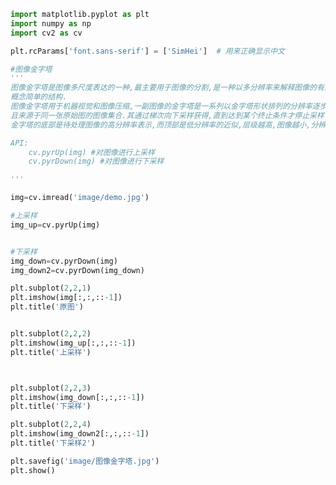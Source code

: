
<BlogInfo title="16.图像金字塔" author="白日梦想猿" pv=0 read_times=0 pre_cost_time=0分42秒 category="图像处理" tag_list="['图像处理']" create_time="2021.08.11 13:21:04" update_time="2021.08.11 13:36:04" />

```python
import matplotlib.pyplot as plt
import numpy as np
import cv2 as cv

plt.rcParams['font.sans-serif'] = ['SimHei']  # 用来正确显示中文

#图像金字塔
'''
图像金字塔是图像多尺度表达的一种,最主要用于图像的分割,是一种以多分辨率来解释图像的有效但
概念简单的结构.
图像金字塔用于机器视觉和图像压缩,一副图像的金字塔是一系列以金字塔形状排列的分辨率逐步下降,
且来源于同一张原始图的图像集合.其通过梯次向下采样获得,直到达到某个终止条件才停止采样.
金字塔的底部是待处理图像的高分辨率表示,而顶部是低分辨率的近似,层级越高,图像越小,分辨率越低.

API:
    cv.pyrUp(img) #对图像进行上采样
    cv.pyrDown(img) #对图像进行下采样

'''

img=cv.imread('image/demo.jpg')

#上采样
img_up=cv.pyrUp(img)


#下采样
img_down=cv.pyrDown(img)
img_down2=cv.pyrDown(img_down)

plt.subplot(2,2,1)
plt.imshow(img[:,:,::-1])
plt.title('原图')


plt.subplot(2,2,2)
plt.imshow(img_up[:,:,::-1])
plt.title('上采样')



plt.subplot(2,2,3)
plt.imshow(img_down[:,:,::-1])
plt.title('下采样')

plt.subplot(2,2,4)
plt.imshow(img_down2[:,:,::-1])
plt.title('下采样2')

plt.savefig('image/图像金字塔.jpg')
plt.show()







```
